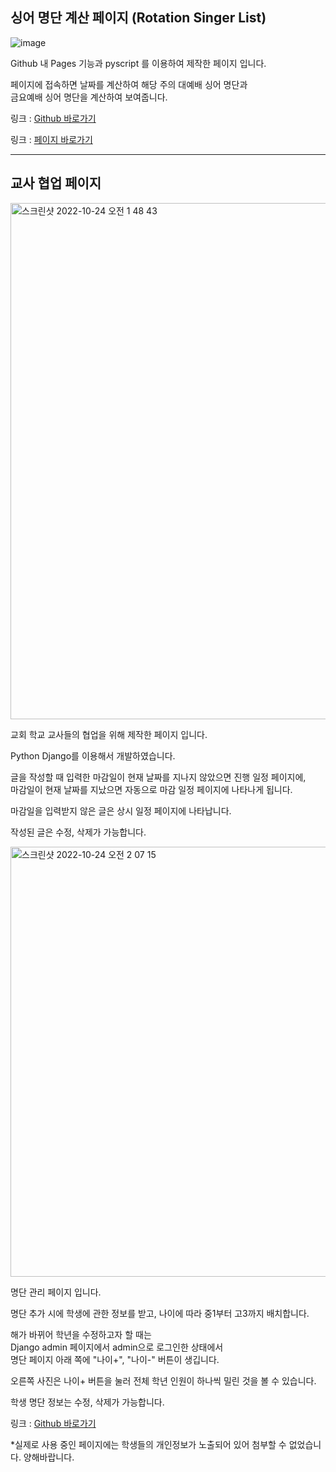## 싱어 명단 계산 페이지 (Rotation Singer List)
![image](https://user-images.githubusercontent.com/96401830/197404241-c6671ce3-2ede-4c6b-a04c-240bed024935.png)

Github 내 Pages 기능과 pyscript 를 이용하여 제작한 페이지 입니다.


페이지에 접속하면 날짜를 계산하여 해당 주의 대예배 싱어 명단과</br> 
금요예배 싱어 명단을 계산하여 보여줍니다.

링크 : [Github 바로가기](https://github.com/jschan0911/RotationSinger)

링크 : [페이지 바로가기](https://jschan0911.github.io/RotationSinger/)

-----

## 교사 협업 페이지
<img width="826" alt="스크린샷 2022-10-24 오전 1 48 43" src="https://user-images.githubusercontent.com/96401830/197404833-77852401-80a3-46bd-a255-4cc7555f9ec2.png">

교회 학교 교사들의 협업을 위해 제작한 페이지 입니다.

Python Django를 이용해서 개발하였습니다.

글을 작성할 때 입력한 마감일이 현재 날짜를 지나지 않았으면 진행 일정 페이지에,</br>
마감일이 현재 날짜를 지났으면 자동으로 마감 일정 페이지에 나타나게 됩니다.

마감일을 입력받지 않은 글은 상시 일정 페이지에 나타납니다.

작성된 글은 수정, 삭제가 가능합니다.

<img width="688" alt="스크린샷 2022-10-24 오전 2 07 15" src="https://user-images.githubusercontent.com/96401830/197405566-ad204368-0e38-4117-8243-9898fd5675c2.png">

명단 관리 페이지 입니다.

명단 추가 시에 학생에 관한 정보를 받고, 나이에 따라 중1부터 고3까지 배치합니다.

해가 바뀌어 학년을 수정하고자 할 때는 </br>
Django admin 페이지에서 admin으로 로그인한 상태에서</br>
명단 페이지 아래 쪽에 "나이+", "나이-" 버튼이 생깁니다. 

오른쪽 사진은 나이+ 버튼을 눌러 전체 학년 인원이 하나씩 밀린 것을 볼 수 있습니다.

학생 명단 정보는 수정, 삭제가 가능합니다.

링크 : [Github 바로가기](https://github.com/jschan0911/workspace)

*실제로 사용 중인 페이지에는 학생들의 개인정보가 노출되어 있어 첨부할 수 없었습니다. 양해바랍니다.

